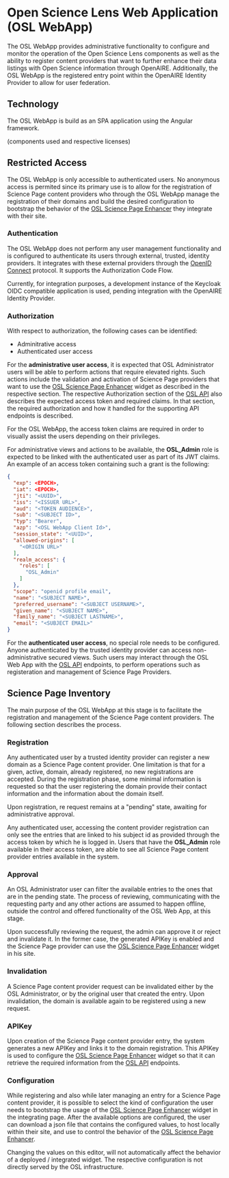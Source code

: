 # Open Science Lens Web Application (OSL WebApp)

The OSL WebApp provides administrative functionality to configure and monitor the operation of the Open Science Lens components as well as the ability to register content providers that want to further enhance their data listings with Open Science information through OpenAIRE. Additionally, the OSL WebApp is the registered entry point within the OpenAIRE Identity Provider to allow for user federation.

## Technology

The OSL WebApp is build as an SPA application using the Angular framework.

(components used and respective licenses)

## Restricted Access

The OSL WebApp is only accessible to authenticated users. No anonymous access is permited since its primary use is to allow for the registration of Science Page content providers who through the OSL WebApp manage the registration of their domains and build the desired configuration to bootstrap the behavior of the [OSL Science Page Enhancer](./osl-enhancer.md  "OSL Science Page Enhancer") they integrate with their site.

### Authentication

The OSL WebApp does not perform any user management functionality and is configured to authenticate its users through external, trusted, identity providers. It integrates with these external providers through the [OpenID Connect](https://openid.net/connect/ "OpenID Connect") protocol. It supports the Authorization Code Flow.

Currently, for integration purposes, a development instance of the Keycloak OIDC compatible application is used, pending integration with the OpenAIRE Identity Provider.

### Authorization

With respect to authorization, the following cases can be identified:
* Adminitrative access
* Authenticated user access

For the **administrative user access**, it is expected that OSL Administrator users will be able to perform actions that require elevated rights. Such actions include the validation and activation of Science Page providers that want to use the [OSL Science Page Enhancer](./osl-enhancer.md  "OSL Science Page Enhancer") widget as described in the respective section. The respective Authorization section of the [OSL API](./docs/osl-api.md "OSL API") also describes the expected access token and required claims. In that section, the required authorization and how it handled for the supporting API endpoints is described.

For the OSL WebApp, the access token claims are required in order to visually assist the users depending on their privileges.

For administrative views and actions to be available, the **OSL_Admin** role is expected to be linked with the authenticated user as part of its JWT claims. An example of an access token containing such a grant is the following:

```json
{
  "exp": <EPOCH>,
  "iat": <EPOCH>,
  "jti": "<UUID>",
  "iss": "<ISSUER URL>",
  "aud": "<TOKEN AUDIENCE>",
  "sub": "<SUBJECT ID>",
  "typ": "Bearer",
  "azp": "<OSL WebApp Client Id>",
  "session_state": "<UUID>",
  "allowed-origins": [
    "<ORIGIN URL>"
  ],
  "realm_access": {
    "roles": [
      "OSL_Admin"
    ]
  },
  "scope": "openid profile email",
  "name": "<SUBJECT NAME>",
  "preferred_username": "<SUBJECT USERNAME>",
  "given_name": "<SUBJECT NAME>",
  "family_name": "<SUBJECT LASTNAME>",
  "email": "<SUBJECT EMAIL>"
}
```

For the **authenticated user access**, no special role needs to be configured. Anyone authenticated by the trusted identity provider can access non-administrative secured views. Such users may interact through the OSL Web App with the [OSL API](./osl-api.md  "OSL API") endpoints, to perform operations such as registeration and management of Science Page Providers.

## Science Page Inventory

The main purpose of the OSL WebApp at this stage is to facilitate the registration and management of the Science Page content providers. The following section describes the process.

### Registration

Any authenticated user by a trusted identity provider can register a new domain as a Science Page content provider. One limitation is that for a given, active, domain, already registered, no new registrations are accepted. During the registration phase, some minimal information is requested so that the user registering the domain provide their contact information and the information about the domain itself.

Upon registration, re request remains at a "pending" state, awaiting for administrative approval.

Any authenticated user, accessing the content provider registration can only see the entries that are linked to his subject id as provided through the access token by which he is logged in. Users that have the **OSL_Admin** role available in their access token, are able to see all Science Page content provider entries available in the system.

### Approval

An OSL Administrator user can filter the available entries to the ones that are in the pending state. The process of reviewing, communicating with the requesting party and any other actions are assumed to happen offline, outside the control and offered functionality of the OSL Web App, at this stage.

Upon successfully reviewing the request, the admin can approve it or reject and invalidate it. In the former case, the generated APIKey is enabled and the Science Page provider can use the [OSL Science Page Enhancer](./osl-enhancer.md  "OSL Science Page Enhancer") widget in his site. 

### Invalidation

A Science Page content provider request can be invalidated either by the OSL Administrator, or by the original user that created the entry. Upon invalidation, the domain is available again to be registered using a new request.

### APIKey

Upon creation of the Science Page content provider entry, the system generates a new APIKey and links it to the domain registration. This APIKey is used to configure the [OSL Science Page Enhancer](./osl-enhancer.md  "OSL Science Page Enhancer") widget so that it can retrieve the required information from the [OSL API](./osl-api.md  "OSL API") endpoints.

### Configuration

While registering and also while later managing an entry for a Science Page content provider, it is possible to select the kind of configuration the user needs to bootstrap the usage of the [OSL Science Page Enhancer](./osl-enhancer.md  "OSL Science Page Enhancer") widget in the integrating page. After the available options are configured, the user can download a json file that contains the configured values, to host locally within their site, and use to control the behavior of the [OSL Science Page Enhancer](./osl-enhancer.md  "OSL Science Page Enhancer"). 

Changing the values on this editor, will not automatically affect the behavior of a deployed / integrated widget. The respective configuration is not directly served by the OSL infrastructure.